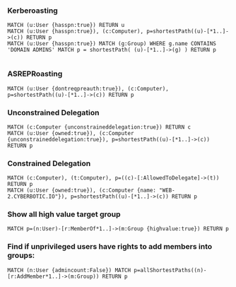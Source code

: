 ### Kerberoasting
```
MATCH (u:User {hasspn:true}) RETURN u
MATCH (u:User {hasspn:true}), (c:Computer), p=shortestPath((u)-[*1..]->(c)) RETURN p
MATCH (u:User {hasspn:true}) MATCH (g:Group) WHERE g.name CONTAINS 'DOMAIN ADMINS' MATCH p = shortestPath( (u)-[*1..]->(g) ) RETURN p


```


### ASREPRoasting
```
MATCH (u:User {dontreqpreauth:true}), (c:Computer), p=shortestPath((u)-[*1..]->(c)) RETURN p
```

### Unconstrained Delegation
```
MATCH (c:Computer {unconstraineddelegation:true}) RETURN c
MATCH (u:User {owned:true}), (c:Computer {unconstraineddelegation:true}), p=shortestPath((u)-[*1..]->(c)) RETURN p

```
### Constrained Delegation
```
MATCH (c:Computer), (t:Computer), p=((c)-[:AllowedToDelegate]->(t)) RETURN p
MATCH (u:User {owned:true}), (c:Computer {name: "WEB-2.CYBERBOTIC.IO"}), p=shortestPath((u)-[*1..]->(c)) RETURN p
```
### Show all high value target group             
```
MATCH p=(n:User)-[r:MemberOf*1..]->(m:Group {highvalue:true}) RETURN p

```
### Find if unprivileged users have rights to add members into groups:        
```
MATCH (n:User {admincount:False}) MATCH p=allShortestPaths((n)-[r:AddMember*1..]->(m:Group)) RETURN p

```
